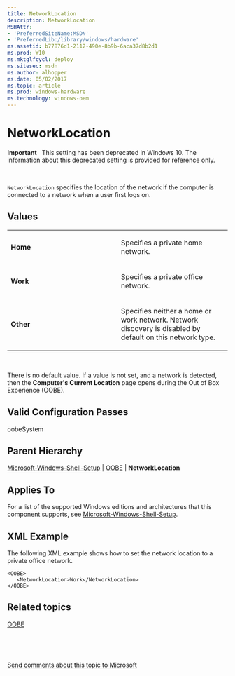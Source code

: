 ```yaml
---
title: NetworkLocation
description: NetworkLocation
MSHAttr:
- 'PreferredSiteName:MSDN'
- 'PreferredLib:/library/windows/hardware'
ms.assetid: b77876d1-2112-490e-8b9b-6aca37d8b2d1
ms.prod: W10
ms.mktglfcycl: deploy
ms.sitesec: msdn
ms.author: alhopper
ms.date: 05/02/2017
ms.topic: article
ms.prod: windows-hardware
ms.technology: windows-oem
---
```


# NetworkLocation


**Important**  
This setting has been deprecated in Windows 10. The information about this deprecated setting is provided for reference only.

 

`NetworkLocation` specifies the location of the network if the computer is connected to a network when a user first logs on.

## Values


<table>
<colgroup>
<col width="50%" />
<col width="50%" />
</colgroup>
<tbody>
<tr class="odd">
<td><p><strong>Home</strong></p></td>
<td><p>Specifies a private home network.</p></td>
</tr>
<tr class="even">
<td><p><strong>Work</strong></p></td>
<td><p>Specifies a private office network.</p></td>
</tr>
<tr class="odd">
<td><p><strong>Other</strong></p></td>
<td><p>Specifies neither a home or work network. Network discovery is disabled by default on this network type.</p></td>
</tr>
</tbody>
</table>

 

There is no default value. If a value is not set, and a network is detected, then the **Computer's Current Location** page opens during the Out of Box Experience (OOBE).

## Valid Configuration Passes


oobeSystem

## Parent Hierarchy


[Microsoft-Windows-Shell-Setup](microsoft-windows-shell-setup.md) | [OOBE](microsoft-windows-shell-setup-oobe.md) | **NetworkLocation**

## Applies To


For a list of the supported Windows editions and architectures that this component supports, see [Microsoft-Windows-Shell-Setup](microsoft-windows-shell-setup.md).

## XML Example


The following XML example shows how to set the network location to a private office network.

``` syntax
<OOBE>
   <NetworkLocation>Work</NetworkLocation>
</OOBE>
```

## Related topics


[OOBE](microsoft-windows-shell-setup-oobe.md)

 

 

[Send comments about this topic to Microsoft](mailto:wsddocfb@microsoft.com?subject=Documentation%20feedback%20%5Bp_unattend\p_unattend%5D:%20NetworkLocation%20%20RELEASE:%20%2810/3/2016%29&body=%0A%0APRIVACY%20STATEMENT%0A%0AWe%20use%20your%20feedback%20to%20improve%20the%20documentation.%20We%20don't%20use%20your%20email%20address%20for%20any%20other%20purpose,%20and%20we'll%20remove%20your%20email%20address%20from%20our%20system%20after%20the%20issue%20that%20you're%20reporting%20is%20fixed.%20While%20we're%20working%20to%20fix%20this%20issue,%20we%20might%20send%20you%20an%20email%20message%20to%20ask%20for%20more%20info.%20Later,%20we%20might%20also%20send%20you%20an%20email%20message%20to%20let%20you%20know%20that%20we've%20addressed%20your%20feedback.%0A%0AFor%20more%20info%20about%20Microsoft's%20privacy%20policy,%20see%20http://privacy.microsoft.com/default.aspx. "Send comments about this topic to Microsoft")





